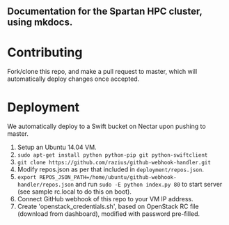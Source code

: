 ## Documentation for the Spartan HPC cluster, using mkdocs.

# Contributing
Fork/clone this repo, and make a pull request to master, which will automatically deploy changes once accepted.

# Deployment
We automatically deploy to a Swift bucket on Nectar upon pushing to master.

1. Setup an Ubuntu 14.04 VM.
2. `sudo apt-get install python python-pip git python-swiftclient`
3. `git clone https://github.com/razius/github-webhook-handler.git`
4. Modify repos.json as per that included in `deployment/repos.json`.
5. `export REPOS_JSON_PATH=/home/ubuntu/github-webhook-handler/repos.json` and run `sudo -E python index.py 80` to start server (see sample rc.local to do this on boot).
6. Connect GitHub webhook of this repo to your VM IP address.
7. Create 'openstack_credentials.sh', based on OpenStack RC file (download from dashboard), modified with password pre-filled.

